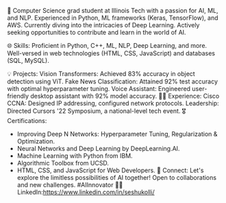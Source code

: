🚀 Computer Science grad student at Illinois Tech with a passion for AI, ML, and NLP. Experienced in Python, ML frameworks (Keras, TensorFlow), and AWS. Currently diving into the intricacies of Deep Learning. Actively seeking opportunities to contribute and learn in the world of AI.

🌐 Skills: Proficient in Python, C++, ML, NLP, Deep Learning, and more. Well-versed in web technologies (HTML, CSS, JavaScript) and databases (SQL, MySQL).

💡 Projects:
Vision Transformers: Achieved 83% accuracy in object detection using ViT.
Fake News Classification: Attained 92% test accuracy with optimal hyperparameter tuning.
Voice Assistant: Engineered user-friendly desktop assistant with 92% model accuracy.
👨‍💻 Experience:
Cisco CCNA: Designed IP addressing, configured network protocols.
Leadership: Directed Cursors '22 Symposium, a national-level tech event.
🎖 Certifications:
- Improving Deep N Networks: Hyperparameter Tuning, Regularization & Optimization.
- Neural Networks and Deep Learning by DeepLearning.AI.
- Machine Learning with Python from IBM.
- Algorithmic Toolbox from UCSD.
- HTML, CSS, and JavaScript for Web Developers.
🔗 Connect: Let's explore the limitless possibilities of AI together! Open to collaborations and new challenges. #AIInnovator 🤖✨
LinkedIn:https://www.linkedin.com/in/seshukolli/
